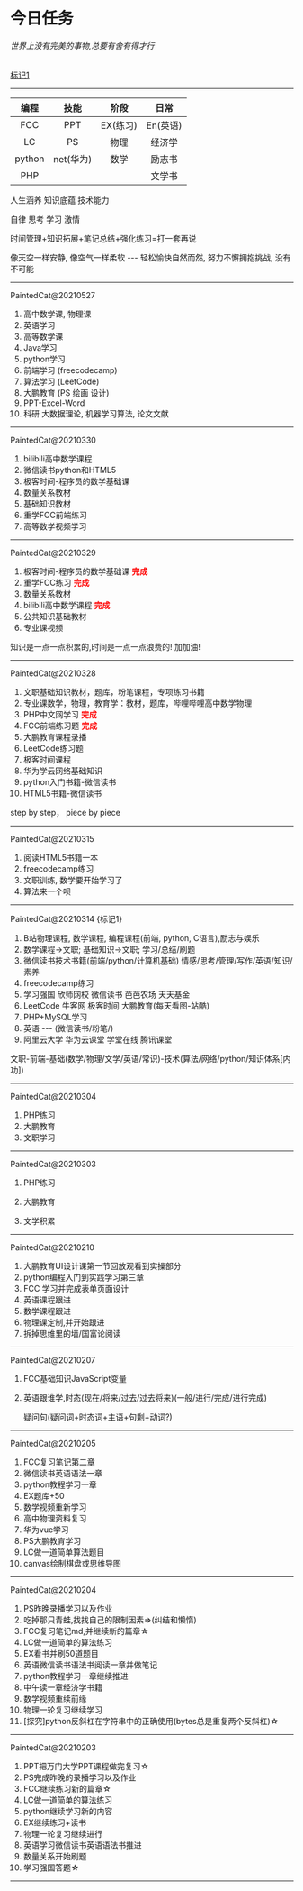 # 今日任务

###### 世界上没有完美的事物,总要有舍有得才行

<a href="#BJ1">标记1</a>

---

|  编程  |   技能    |   阶段   |   日常   |
| :----: | :-------: | :------: | :------: |
|  FCC   |    PPT    | EX(练习) | En(英语) |
|   LC   |    PS     |   物理   |  经济学  |
| python | net(华为) |   数学   |  励志书  |
|  PHP   |           |          |  文学书  |



人生涵养 知识底蕴 技术能力 

自律 思考 学习 激情 

时间管理+知识拓展+笔记总结+强化练习=打一套再说

像天空一样安静, 像空气一样柔软 --- 轻松愉快自然而然, 努力不懈拥抱挑战, 没有不可能

---

PaintedCat@20210527

1.  高中数学课, 物理课
2.  英语学习
3.  高等数学课
4.  Java学习
5.  python学习
6.  前端学习 (freecodecamp)
7.  算法学习 (LeetCode)
8.  大鹏教育 (PS 绘画 设计)
9.  PPT-Excel-Word
10.  科研 大数据理论, 机器学习算法, 论文文献

---

PaintedCat@20210330

1.  bilibili高中数学课程
2.  微信读书python和HTML5
3.  极客时间-程序员的数学基础课
4.  数量关系教材
5.  基础知识教材
6.  重学FCC前端练习
7.  高等数学视频学习

---

PaintedCat@20210329

1.  极客时间-程序员的数学基础课  **<span style="color:red;">完成</span>**
2.  重学FCC练习  **<span style="color:red;">完成</span>**
3.  数量关系教材
4.  bilibili高中数学课程  **<span style="color:red;">完成</span>**
5.  公共知识基础教材
6.  专业课视频

知识是一点一点积累的,时间是一点一点浪费的! 加加油!

---

PaintedCat@20210328

1. 文职基础知识教材，题库，粉笔课程，专项练习书籍
2. 专业课数学，物理，教育学：教材，题库，哔哩哔哩高中数学物理
3. PHP中文网学习  **<span style="color:red;">完成</span>**
4. FCC前端练习题   **<span style="color:red;">完成</span>**
5. 大鹏教育课程录播
6. LeetCode练习题
7. 极客时间课程
8. 华为学云网络基础知识
9. python入门书籍-微信读书
10. HTML5书籍-微信读书 

step by step， piece by piece 

---

PaintedCat@20210315

1.  阅读HTML5书籍一本
2.  freecodecamp练习
3.  文职训练, 数学要开始学习了
4.  算法来一个呗

---

PaintedCat@20210314 <span id="BJ1">{标记1}</span>

1. B站物理课程, 数学课程, 编程课程(前端, python, C语言),励志与娱乐
2. 数学课程->文职; 基础知识->文职;  学习/总结/刷题
3. 微信读书技术书籍(前端/python/计算机基础) 情感/思考/管理/写作/英语/知识/素养
4. freecodecamp练习
5. 学习强国  欣师网校 微信读书 芭芭农场 天天基金 
6. LeetCode 牛客网 极客时间 大鹏教育(每天看图-站酷)
7. PHP+MySQL学习
8. 英语 --- (微信读书/粉笔/)
9. 阿里云大学 华为云课堂 学堂在线  腾讯课堂

文职-前端-基础(数学/物理/文学/英语/常识)-技术(算法/网络/python/知识体系[内功])



---

PaintedCat@20210304

1.  PHP练习
2.  大鹏教育
3.  文职学习

---

PaintedCat@20210303

1.  PHP练习

2.  大鹏教育
3.  文学积累

---

PaintedCat@20210210

1.  大鹏教育UI设计课第一节回放观看到实操部分
2.  python编程入门到实践学习第三章
3.  FCC 学习并完成表单页面设计
4.  英语课程跟进
5.  数学课程跟进
6.  物理课定制,并开始跟进
7.  拆掉思维里的墙/国富论阅读

---

PaintedCat@20210207

1. FCC基础知识JavaScript变量

2. 英语跟谁学,时态(现在/将来/过去/过去将来)(一般/进行/完成/进行完成)  

     疑问句(疑问词+时态词+主语+句剩+动词?)

---

PaintedCat@20210205

1.  FCC复习笔记第二章
2.  微信读书英语语法一章
3.  python教程学习一章
4.  EX题库+50
5.  数学视频重新学习
6.  高中物理资料复习
7.  华为vue学习
8.  PS大鹏教育学习
9.  LC做一道简单算法题目
10.  canvas绘制棋盘或思维导图

---

PaintedCat@20210204

1.  PS昨晚录播学习以及作业
2.  吃掉那只青蛙,找找自己的限制因素=>(纠结和懒惰)
3.  FCC复习笔记md,并继续新的篇章☆
4.  LC做一道简单的算法练习
5.  EX看书并刷50道题目
6.  英语微信读书语法书阅读一章并做笔记
7.  python教程学习一章继续推进
8.  中午读一章经济学书籍
9.  数学视频重续前缘
10.  物理一轮复习继续学习
11.  [探究]python反斜杠在字符串中的正确使用(bytes总是重复两个反斜杠)☆

---

PaintedCat@20210203

1.  PPT把万门大学PPT课程做完复习☆
2.  PS完成昨晚的录播学习以及作业
3.  FCC继续练习新的篇章☆
4.  LC做一道简单的算法练习
5.  python继续学习新的内容
6.  EX继续练习+读书
7.  物理一轮复习继续进行
8.  英语学习微信读书英语语法书推进
9.  数量关系开始刷题
10.  学习强国答题☆

---

